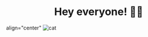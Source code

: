 <h1 align="center"> Hey everyone! 🤖👾 </h1>



align="center" ![cat](https://user-images.githubusercontent.com/95926496/230470537-412de7ae-fe80-407e-b225-373b215b1c11.gif)
